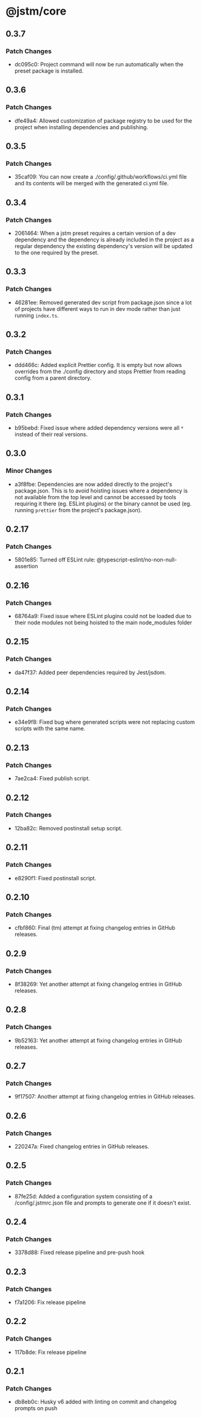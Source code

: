 # @jstm/core

## 0.3.7

### Patch Changes

- dc095c0: Project command will now be run automatically when the preset package is installed.

## 0.3.6

### Patch Changes

- dfe49a4: Allowed customization of package registry to be used for the project when installing dependencies and publishing.

## 0.3.5

### Patch Changes

- 35caf09: You can now create a ./config/.github/workflows/ci.yml file and its contents will be merged with the generated ci.yml file.

## 0.3.4

### Patch Changes

- 2061464: When a jstm preset requires a certain version of a dev dependency and the dependency is already included in the project as a regular dependency the existing dependency's version will be updated to the one required by the preset.

## 0.3.3

### Patch Changes

- 46281ee: Removed generated dev script from package.json since a lot of projects have different ways to run in dev mode rather than just running `index.ts`.

## 0.3.2

### Patch Changes

- ddd466c: Added explicit Prettier config. It is empty but now allows overrides from the ./config directory and stops Prettier from reading config from a parent directory.

## 0.3.1

### Patch Changes

- b95bebd: Fixed issue where added dependency versions were all `*` instead of their real versions.

## 0.3.0

### Minor Changes

- a3f8fbe: Dependencies are now added directly to the project's package.json. This is to avoid hoisting issues where a dependency is not available from the top level and cannot be accessed by tools requiring it there (eg. ESLint plugins) or the binary cannot be used (eg. running `prettier` from the project's package.json).

## 0.2.17

### Patch Changes

- 5801e85: Turned off ESLint rule: @typescript-eslint/no-non-null-assertion

## 0.2.16

### Patch Changes

- 68764a9: Fixed issue where ESLint plugins could not be loaded due to their node modules not being hoisted to the main node_modules folder

## 0.2.15

### Patch Changes

- da47f37: Added peer dependencies required by Jest/jsdom.

## 0.2.14

### Patch Changes

- e34e9f8: Fixed bug where generated scripts were not replacing custom scripts with the same name.

## 0.2.13

### Patch Changes

- 7ae2ca4: Fixed publish script.

## 0.2.12

### Patch Changes

- 12ba82c: Removed postinstall setup script.

## 0.2.11

### Patch Changes

- e8290f1: Fixed postinstall script.

## 0.2.10

### Patch Changes

- cfbf860: Final (tm) attempt at fixing changelog entries in GitHub releases.

## 0.2.9

### Patch Changes

- 8f38269: Yet another attempt at fixing changelog entries in GitHub releases.

## 0.2.8

### Patch Changes

- 9b52163: Yet another attempt at fixing changelog entries in GitHub releases.

## 0.2.7

### Patch Changes

- 9f17507: Another attempt at fixing changelog entries in GitHub releases.

## 0.2.6

### Patch Changes

- 220247a: Fixed changelog entries in GitHub releases.

## 0.2.5

### Patch Changes

- 87fe25d: Added a configuration system consisting of a /config/.jstmrc.json file and prompts to generate one if it doesn't exist.

## 0.2.4

### Patch Changes

- 3378d88: Fixed release pipeline and pre-push hook

## 0.2.3

### Patch Changes

- f7a1206: Fix release pipeline

## 0.2.2

### Patch Changes

- 117b8de: Fix release pipeline

## 0.2.1

### Patch Changes

- db8eb0c: Husky v6 added with linting on commit and changelog prompts on push
